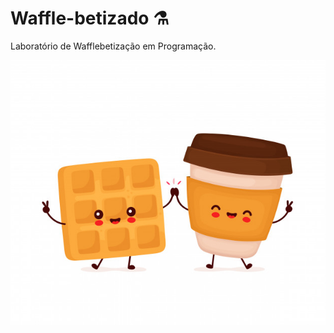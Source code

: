 # Waffle-betizado :alembic:

Laboratório de Wafflebetização em Programação.

<p  align="center">
  <img src="https://github.com/coderanac/waffle-betizado/blob/master/assets-waffles/capa-wafflebetizado.jpg" />
</p>

